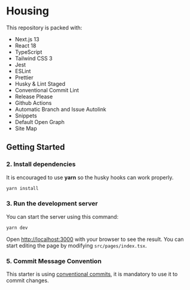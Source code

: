 # Housing

This repository is packed with:

- Next.js 13
- React 18
- TypeScript
- Tailwind CSS 3
- Jest
- ESLint
- Prettier
- Husky & Lint Staged
- Conventional Commit Lint
- Release Please
- Github Actions
- Automatic Branch and Issue Autolink
- Snippets
- Default Open Graph
- Site Map

## Getting Started

### 2. Install dependencies

It is encouraged to use **yarn** so the husky hooks can work properly.

```bash
yarn install
```

### 3. Run the development server

You can start the server using this command:

```bash
yarn dev
```

Open [http://localhost:3000](http://localhost:3000) with your browser to see the result. You can start editing the page by modifying `src/pages/index.tsx`.

### 5. Commit Message Convention

This starter is using [conventional commits](https://www.conventionalcommits.org/en/v1.0.0/), it is mandatory to use it to commit changes.
